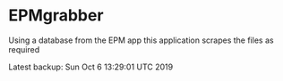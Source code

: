# EPMgrabber
Using a database from the EPM app this application scrapes the files as required


Latest backup: Sun Oct 6 13:29:01 UTC 2019
